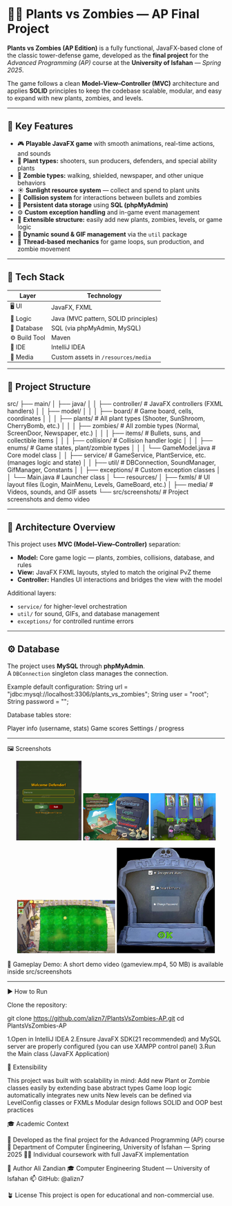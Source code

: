 # 🧟‍♂️ Plants vs Zombies — AP Final Project

**Plants vs Zombies (AP Edition)** is a fully functional, JavaFX-based clone of the classic tower-defense game, developed as the **final project** for the *Advanced Programming (AP)* course at the **University of Isfahan** — *Spring 2025*.  

The game follows a clean **Model–View–Controller (MVC)** architecture and applies **SOLID** principles to keep the codebase scalable, modular, and easy to expand with new plants, zombies, and levels.

---

## 🚀 Key Features
- 🎮 **Playable JavaFX game** with smooth animations, real-time actions, and sounds  
- 🌻 **Plant types:** shooters, sun producers, defenders, and special ability plants  
- 🧟 **Zombie types:** walking, shielded, newspaper, and other unique behaviors  
- ☀️ **Sunlight resource system** — collect and spend to plant units  
- 🧠 **Collision system** for interactions between bullets and zombies  
- 💾 **Persistent data storage** using **SQL (phpMyAdmin)**  
- ⚙️ **Custom exception handling** and in-game event management  
- 🧩 **Extensible structure:** easily add new plants, zombies, levels, or game logic  
- 🎵 **Dynamic sound & GIF management** via the `util` package  
- 🧰 **Thread-based mechanics** for game loops, sun production, and zombie movement  

---

## 🧩 Tech Stack
| Layer | Technology |
|-------|-------------|
| 🖥️ UI | JavaFX, FXML |
| 🧠 Logic | Java (MVC pattern, SOLID principles) |
| 💾 Database | SQL (via phpMyAdmin, MySQL) |
| ⚙️ Build Tool | Maven |
| 🧰 IDE | IntelliJ IDEA |
| 🎵 Media | Custom assets in `/resources/media` |

---

## 📂 Project Structure
src/
├── main/
│ ├── java/
│ │ ├── controller/ # JavaFX controllers (FXML handlers)
│ │ ├── model/
│ │ │ ├── board/ # Game board, cells, coordinates
│ │ │ ├── plants/ # All plant types (Shooter, SunShroom, CherryBomb, etc.)
│ │ │ ├── zombies/ # All zombie types (Normal, ScreenDoor, Newspaper, etc.)
│ │ │ ├── items/ # Bullets, suns, and collectible items
│ │ │ ├── collision/ # Collision handler logic
│ │ │ ├── enums/ # Game states, plant/zombie types
│ │ │ └── GameModel.java # Core model class
│ │ ├── service/ # GameService, PlantService, etc. (manages logic and state)
│ │ ├── util/ # DBConnection, SoundManager, GifManager, Constants
│ │ ├── exceptions/ # Custom exception classes
│ │ └── Main.java # Launcher class
│ └── resources/
│ ├── fxmls/ # UI layout files (Login, MainMenu, Levels, GameBoard, etc.)
│ ├── media/ # Videos, sounds, and GIF assets
└── src/screenshots/ # Project screenshots and demo video




---


## 🧠 Architecture Overview
This project uses **MVC (Model–View–Controller)** separation:

- **Model:** Core game logic — plants, zombies, collisions, database, and rules  
- **View:** JavaFX FXML layouts, styled to match the original PvZ theme  
- **Controller:** Handles UI interactions and bridges the view with the model  

Additional layers:
- `service/` for higher-level orchestration  
- `util/` for sound, GIFs, and database management  
- `exceptions/` for controlled runtime errors  

---

## ⚙️ Database
The project uses **MySQL** through **phpMyAdmin**.  
A `DBConnection` singleton class manages the connection.

Example default configuration:
String url = "jdbc:mysql://localhost:3306/plants_vs_zombies";
String user = "root";
String password = "";



Database tables store:

Player info (username, stats)
Game scores
Settings / progress


---

🖼️ Screenshots
<p align="center"> <img src="src/screenshots/login.png" width="30%" alt="Login Screen"/> <img src="src/screenshots/home.png" width="30%" alt="Home Menu"/> <img src="src/screenshots/levels.png" width="30%" alt="Levels Menu"/> </p> <p align="center"> <img src="src/screenshots/board.png" width="45%" alt="Game Board"/> <img src="src/screenshots/setting.png" width="45%" alt="Settings Screen"/> </p>

🎥 Gameplay Demo:
A short demo video (gameview.mp4, 50 MB) is available inside
src/screenshots

---
 ▶️ How to Run

Clone the repository:

git clone https://github.com/alizn7/PlantsVsZombies-AP.git
cd PlantsVsZombies-AP


1.Open in IntelliJ IDEA
2.Ensure JavaFX SDK(21 recommended) and MySQL server are properly configured (you can use XAMPP control panel)
3.Run the Main class (JavaFX Application)




🧩 Extensibility

This project was built with scalability in mind:
Add new Plant or Zombie classes easily by extending base abstract types
Game loop logic automatically integrates new units
New levels can be defined via LevelConfig classes or FXMLs
Modular design follows SOLID and OOP best practices


🎓 Academic Context

📘 Developed as the final project for the Advanced Programming (AP) course
🏫 Department of Computer Engineering, University of Isfahan — Spring 2025
👨‍💻 Individual coursework with full JavaFX implementation



💬 Author
Ali Zandian
🎓 Computer Engineering Student — University of Isfahan
📫 GitHub: @alizn7



🪴 License
This project is open for educational and non-commercial use.



